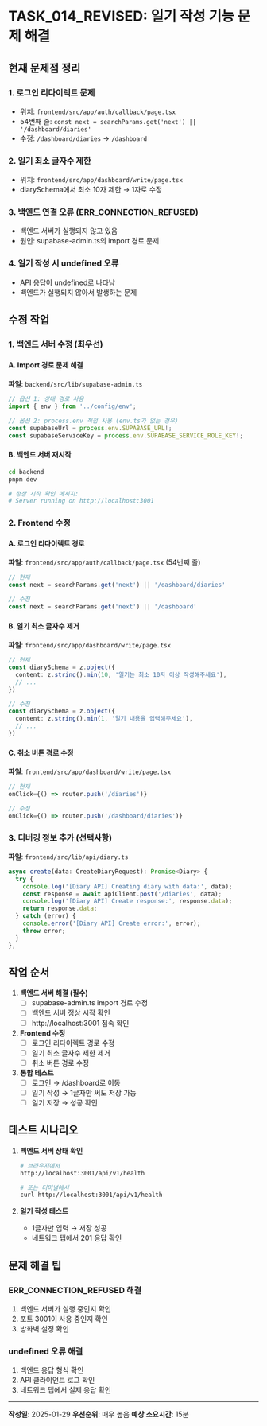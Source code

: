 # TASK_014_REVISED: 일기 작성 기능 문제 해결

## 현재 문제점 정리

### 1. 로그인 리다이렉트 문제
- 위치: `frontend/src/app/auth/callback/page.tsx`
- 54번째 줄: `const next = searchParams.get('next') || '/dashboard/diaries'`
- 수정: `/dashboard/diaries` → `/dashboard`

### 2. 일기 최소 글자수 제한
- 위치: `frontend/src/app/dashboard/write/page.tsx`
- diarySchema에서 최소 10자 제한 → 1자로 수정

### 3. 백엔드 연결 오류 (ERR_CONNECTION_REFUSED)
- 백엔드 서버가 실행되지 않고 있음
- 원인: supabase-admin.ts의 import 경로 문제

### 4. 일기 작성 시 undefined 오류
- API 응답이 undefined로 나타남
- 백엔드가 실행되지 않아서 발생하는 문제

## 수정 작업

### 1. 백엔드 서버 수정 (최우선)

#### A. Import 경로 문제 해결
**파일**: `backend/src/lib/supabase-admin.ts`
```typescript
// 옵션 1: 상대 경로 사용
import { env } from '../config/env';

// 옵션 2: process.env 직접 사용 (env.ts가 없는 경우)
const supabaseUrl = process.env.SUPABASE_URL!;
const supabaseServiceKey = process.env.SUPABASE_SERVICE_ROLE_KEY!;
```

#### B. 백엔드 서버 재시작
```bash
cd backend
pnpm dev

# 정상 시작 확인 메시지:
# Server running on http://localhost:3001
```

### 2. Frontend 수정

#### A. 로그인 리다이렉트 경로
**파일**: `frontend/src/app/auth/callback/page.tsx` (54번째 줄)
```typescript
// 현재
const next = searchParams.get('next') || '/dashboard/diaries'

// 수정
const next = searchParams.get('next') || '/dashboard'
```

#### B. 일기 최소 글자수 제거
**파일**: `frontend/src/app/dashboard/write/page.tsx`
```typescript
// 현재
const diarySchema = z.object({
  content: z.string().min(10, '일기는 최소 10자 이상 작성해주세요'),
  // ...
})

// 수정
const diarySchema = z.object({
  content: z.string().min(1, '일기 내용을 입력해주세요'),
  // ...
})
```

#### C. 취소 버튼 경로 수정
**파일**: `frontend/src/app/dashboard/write/page.tsx`
```typescript
// 현재
onClick={() => router.push('/diaries')}

// 수정
onClick={() => router.push('/dashboard/diaries')}
```

### 3. 디버깅 정보 추가 (선택사항)

**파일**: `frontend/src/lib/api/diary.ts`
```typescript
async create(data: CreateDiaryRequest): Promise<Diary> {
  try {
    console.log('[Diary API] Creating diary with data:', data);
    const response = await apiClient.post('/diaries', data);
    console.log('[Diary API] Create response:', response.data);
    return response.data;
  } catch (error) {
    console.error('[Diary API] Create error:', error);
    throw error;
  }
},
```

## 작업 순서

1. **백엔드 서버 해결 (필수)**
   - [ ] supabase-admin.ts import 경로 수정
   - [ ] 백엔드 서버 정상 시작 확인
   - [ ] http://localhost:3001 접속 확인

2. **Frontend 수정**
   - [ ] 로그인 리다이렉트 경로 수정
   - [ ] 일기 최소 글자수 제한 제거
   - [ ] 취소 버튼 경로 수정

3. **통합 테스트**
   - [ ] 로그인 → /dashboard로 이동
   - [ ] 일기 작성 → 1글자만 써도 저장 가능
   - [ ] 일기 저장 → 성공 확인

## 테스트 시나리오

1. **백엔드 서버 상태 확인**
   ```bash
   # 브라우저에서
   http://localhost:3001/api/v1/health
   
   # 또는 터미널에서
   curl http://localhost:3001/api/v1/health
   ```

2. **일기 작성 테스트**
   - 1글자만 입력 → 저장 성공
   - 네트워크 탭에서 201 응답 확인

## 문제 해결 팁

### ERR_CONNECTION_REFUSED 해결
1. 백엔드 서버가 실행 중인지 확인
2. 포트 3001이 사용 중인지 확인
3. 방화벽 설정 확인

### undefined 오류 해결
1. 백엔드 응답 형식 확인
2. API 클라이언트 로그 확인
3. 네트워크 탭에서 실제 응답 확인

---

**작성일**: 2025-01-29
**우선순위**: 매우 높음
**예상 소요시간**: 15분